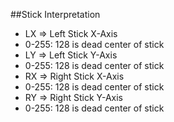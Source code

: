 ##Stick Interpretation

* LX => Left Stick X-Axis
* 0-255: 128 is dead center of stick
* LY => Left Stick Y-Axis
* 0-255: 128 is dead center of stick
* RX => Right Stick X-Axis
* 0-255: 128 is dead center of stick
* RY => Right Stick Y-Axis
* 0-255: 128 is dead center of stick
